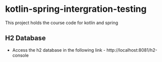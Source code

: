 # kotlin-spring-intergration-testing
This project holds the course code for kotlin and spring

## H2 Database

- Access the h2 database in the following link - http://localhost:8081/h2-console